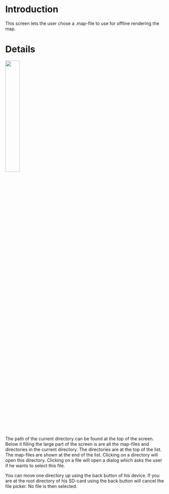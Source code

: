 # Introduction #

This screen lets the user chose a .map-file to use for offline rendering the map.

# Details #

<img src='http://swp-dv-ws2010-osm-1.googlecode.com/svn/wiki/img/manual_preferences_filepicker.png' height='30%' width='30%' />

The path of the  current directory can be found at the top of the screen. Below it filling the large part of the screen is are all the map-files and directories in the current directory. The directories are at the top of the list. The map-files are shown at the end of the list. Clicking on a directory will open this directory. Clicking on a file will open a dialog which asks the user if he wants to select this file.

You can move one directory up using the back button of his device. If you are at the root directory of his SD-card using the back button will cancel the file picker. No file is then selected.